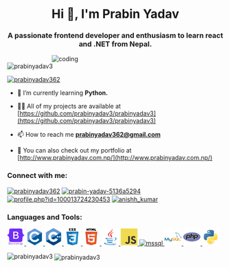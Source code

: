 <h1 align="center">Hi 👋, I'm Prabin Yadav</h1>
<h3 align="center">A passionate frontend developer and enthusiasm to learn react and .NET from Nepal.</h3>
<img align="right" alt="coding" width="400" src="https://cdn.dribbble.com/users/2131993/screenshots/4948736/thoughtworks-gif_dribbble.gif">

<p align="left"> <img src="https://komarev.com/ghpvc/?username=prabinyadav3&label=Profile%20views&color=0e75b6&style=flat" alt="prabinyadav3" /> </p>

<p align="left"> <a href="https://twitter.com/prabinyadav362" target="blank"><img src="https://img.shields.io/twitter/follow/prabinyadav362?logo=twitter&style=for-the-badge" alt="prabinyadav362" /></a> </p>

- 🌱 I’m currently learning **Python.**

- 👨‍💻 All of my projects are available at [https://github.com/prabinyadav3/prabinyadav3](https://github.com/prabinyadav3/prabinyadav3)

- 📫 How to reach me **prabinyadav362@gmail.com**
  
- 🔭 You can also check out my portfolio at [http://www.prabinyadav.com.np/](http://www.prabinyadav.com.np/)

<h3 align="left">Connect with me:</h3>
<p align="left">
<a href="https://twitter.com/prabinyadav362" target="blank"><img align="center" src="https://raw.githubusercontent.com/rahuldkjain/github-profile-readme-generator/master/src/images/icons/Social/twitter.svg" alt="prabinyadav362" height="30" width="40" /></a>
<a href="https://linkedin.com/in/prabin-yadav-5136a5294" target="blank"><img align="center" src="https://raw.githubusercontent.com/rahuldkjain/github-profile-readme-generator/master/src/images/icons/Social/linked-in-alt.svg" alt="prabin-yadav-5136a5294" height="30" width="40" /></a>
<a href="https://fb.com/profile.php?id=100013724230453" target="blank"><img align="center" src="https://raw.githubusercontent.com/rahuldkjain/github-profile-readme-generator/master/src/images/icons/Social/facebook.svg" alt="profile.php?id=100013724230453" height="30" width="40" /></a>
<a href="https://instagram.com/anishh_kumar" target="blank"><img align="center" src="https://raw.githubusercontent.com/rahuldkjain/github-profile-readme-generator/master/src/images/icons/Social/instagram.svg" alt="anishh_kumar" height="30" width="40" /></a>
</p>

<h3 align="left">Languages and Tools:</h3>
<p align="left"> <a href="https://getbootstrap.com" target="_blank" rel="noreferrer"> <img src="https://raw.githubusercontent.com/devicons/devicon/master/icons/bootstrap/bootstrap-plain-wordmark.svg" alt="bootstrap" width="40" height="40"/> </a> <a href="https://www.cprogramming.com/" target="_blank" rel="noreferrer"> <img src="https://raw.githubusercontent.com/devicons/devicon/master/icons/c/c-original.svg" alt="c" width="40" height="40"/> </a> <a href="https://www.w3schools.com/cpp/" target="_blank" rel="noreferrer"> <img src="https://raw.githubusercontent.com/devicons/devicon/master/icons/cplusplus/cplusplus-original.svg" alt="cplusplus" width="40" height="40"/> </a> <a href="https://www.w3schools.com/css/" target="_blank" rel="noreferrer"> <img src="https://raw.githubusercontent.com/devicons/devicon/master/icons/css3/css3-original-wordmark.svg" alt="css3" width="40" height="40"/> </a> <a href="https://www.w3.org/html/" target="_blank" rel="noreferrer"> <img src="https://raw.githubusercontent.com/devicons/devicon/master/icons/html5/html5-original-wordmark.svg" alt="html5" width="40" height="40"/> </a> <a href="https://www.java.com" target="_blank" rel="noreferrer"> <img src="https://raw.githubusercontent.com/devicons/devicon/master/icons/java/java-original.svg" alt="java" width="40" height="40"/> </a> <a href="https://developer.mozilla.org/en-US/docs/Web/JavaScript" target="_blank" rel="noreferrer"> <img src="https://raw.githubusercontent.com/devicons/devicon/master/icons/javascript/javascript-original.svg" alt="javascript" width="40" height="40"/> </a> <a href="https://www.microsoft.com/en-us/sql-server" target="_blank" rel="noreferrer"> <img src="https://www.svgrepo.com/show/303229/microsoft-sql-server-logo.svg" alt="mssql" width="40" height="40"/> </a> <a href="https://www.mysql.com/" target="_blank" rel="noreferrer"> <img src="https://raw.githubusercontent.com/devicons/devicon/master/icons/mysql/mysql-original-wordmark.svg" alt="mysql" width="40" height="40"/> </a> <a href="https://www.php.net" target="_blank" rel="noreferrer"> <img src="https://raw.githubusercontent.com/devicons/devicon/master/icons/php/php-original.svg" alt="php" width="40" height="40"/> </a> <a href="https://www.python.org" target="_blank" rel="noreferrer"> <img src="https://raw.githubusercontent.com/devicons/devicon/master/icons/python/python-original.svg" alt="python" width="40" height="40"/> </a> </p>

<p><img align="left" src="https://github-readme-stats.vercel.app/api/top-langs?username=prabinyadav3&show_icons=true&locale=en&layout=compact" alt="prabinyadav3" /></p>

<p>&nbsp;<img align="center" src="https://github-readme-stats.vercel.app/api?username=prabinyadav3&show_icons=true&locale=en" alt="prabinyadav3" /></p>
